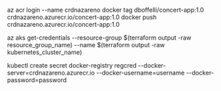 az acr login --name crdnazareno
docker tag dboffelli/concert-app:1.0  crdnazareno.azurecr.io/concert-app:1.0
docker push crdnazareno.azurecr.io/concert-app:1.0


az aks get-credentials --resource-group $(terraform output -raw resource_group_name) --name $(terraform output -raw kubernetes_cluster_name)


kubectl create secret docker-registry regcred --docker-server=crdnazareno.azurecr.io --docker-username=username --docker-password=password